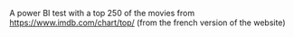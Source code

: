 A power BI test with a top 250 of the movies from https://www.imdb.com/chart/top/
(from the french version of the website)
